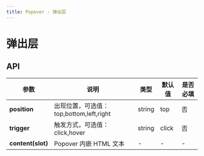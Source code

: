```yaml
---
title: Popover - 弹出层
---
```

# 弹出层

<ClientOnly>
<template>
<Container title="基础">
<template #list>
<s-popover>
   <template slot="content">
        <div>hi 这是弹出层</div>
      </template>
      <s-button>点我出现</s-button>
</s-popover>
</template>
<template #code>

  ```vue
<template>
    <s-popover>
       <template slot="content"><div>hi 这是弹出层</div></template>
       <s-button>点我出现</s-button>
    </s-popover>
</template>


  <script>
    import Popover from '../../src/components/popover/Popover.vue';
    import Button from '../../src/components/button/Button.vue';
    export default {
      components: {
      's-popover':Popover,
      's-button':Button,
      }
    };
  </script>
  ```
</template>
</Container>
</template>

<template>
<Container title="弹出方位">
<template #list>
<s-popover>
   <template slot="content"><div>hi 这是弹出层</div></template>
   <s-button>上方出现</s-button>
</s-popover>
<s-popover position="bottom">
   <template slot="content"><div>hi 这是弹出层</div></template>
   <s-button>下方出现</s-button>
</s-popover>
<s-popover position="left">
   <template slot="content"><div>hi 这是弹出层</div></template>
   <s-button>左边出现</s-button>
</s-popover>
<s-popover position="right">
   <template slot="content"><div>hi 这是弹出层</div></template>
   <s-button>右边出现</s-button>
</s-popover>
</template>
<template #code>

  ```vue
<template #list>
    <s-popover>
       <template slot="content"><div>hi 这是弹出层</div></template>
       <s-button>上方出现</s-button>
    </s-popover>
    <s-popover position="bottom">
       <template slot="content"><div>hi 这是弹出层</div></template>
       <s-button>下方出现</s-button>
    </s-popover>
    <s-popover position="left">
       <template slot="content"><div>hi 这是弹出层</div></template>
       <s-button>左边出现</s-button>
    </s-popover>
    <s-popover position="right">
       <template slot="content"><div>hi 这是弹出层</div></template>
       <s-button>右边出现</s-button>
    </s-popover>
</template>


  <script>
    import Popover from '../../src/components/popover/Popover.vue';
    import Button from '../../src/components/button/Button.vue';
    export default {
      components: {
      's-popover':Popover,
      's-button':Button,
      }
    };
  </script>
  ```
</template>
</Container>
</template>

<template>
<Container title="触发方式">
<template #list>
<s-popover>
   <template slot="content">
        <div>hi 这是弹出层</div>
      </template>
      <s-button>点击出现</s-button>
</s-popover>
<s-popover trigger="hover">
   <template slot="content">
        <div>hi 这是弹出层</div>
      </template>
      <s-button>hover出现</s-button>
</s-popover>
</template>
<template #code>

  ```vue
<template>
    <s-popover>
       <template slot="content"><div>hi 这是弹出层</div></template>
       <s-button>点击出现</s-button>
    </s-popover>
    <s-popover trigger="hover">
       <template slot="content"><div>hi 这是弹出层</div></template>
       <s-button>hover出现</s-button>
    </s-popover>
</template>


  <script>
    import Popover from '../../src/components/popover/Popover.vue';
    import Button from '../../src/components/button/Button.vue';
    export default {
      components: {
      's-popover':Popover,
      's-button':Button,
      }
    };
  </script>
  ```
</template>
</Container>
</template>

</ClientOnly>


<script>
  import Popover from '../../src/components/popover/Popover.vue';
  import Button from '../../src/components/button/Button.vue';
  export default {
    components: {
    's-popover':Popover,
    's-button':Button,
    }
  };
</script>

## API


|    参数      | 说明 | 类型 | 默认值 | 是否必填 |
| ----------   | ---  | ---- | ----- | ----|
| **position** | 出现位置，可选值：top,bottom,left,right  | string | top | 否 |
| **trigger** | 触发方式，可选值：click,hover  | string | click | 否 |          
| **content(slot)** | Popover 内嵌 HTML 文本  | - | - | - |



